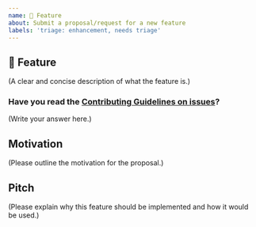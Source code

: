 ```yaml
---
name: 🚀 Feature
about: Submit a proposal/request for a new feature
labels: 'triage: enhancement, needs triage'
---
```


## 🚀 Feature

(A clear and concise description of what the feature is.)

### Have you read the [Contributing Guidelines on issues](https://wix.github.io/react-native-navigation/docs/meta-contributing)?

(Write your answer here.)

## Motivation

(Please outline the motivation for the proposal.)

## Pitch

(Please explain why this feature should be implemented and how it would be used.)

<!--
  What happens if you skip this step?

  Someone will read your feature proposal and maybe will be able to help you,
  but it’s unlikely that it will get much attention from the team. Eventually,
  the issue will likely get closed in favor of issues that have better explanations

  Thanks for helping us help you!
-->
